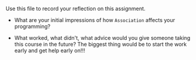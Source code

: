 Use this file to record your reflection on this assignment.

- What are your initial impressions of how `Association` affects your programming?

- What worked, what didn't, what advice would you give someone taking this course in the future? 
The biggest thing would be to start the work early and get help early on!!!
